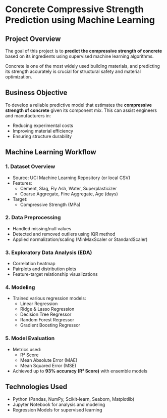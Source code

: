 #  Concrete Compressive Strength Prediction using Machine Learning

##  Project Overview

The goal of this project is to **predict the compressive strength of concrete** based on its ingredients using supervised machine learning algorithms.

Concrete is one of the most widely used building materials, and predicting its strength accurately is crucial for structural safety and material optimization.


##  Business Objective

To develop a reliable predictive model that estimates the **compressive strength of concrete** given its component mix. This can assist engineers and manufacturers in:

- Reducing experimental costs
- Improving material efficiency
- Ensuring structure durability



##  Machine Learning Workflow

### 1. Dataset Overview
- Source: UCI Machine Learning Repository (or local CSV)
- Features:
  - Cement, Slag, Fly Ash, Water, Superplasticizer
  - Coarse Aggregate, Fine Aggregate, Age (days)
- Target:
  - Compressive Strength (MPa)

### 2. Data Preprocessing
- Handled missing/null values
- Detected and removed outliers using IQR method
- Applied normalization/scaling (MinMaxScaler or StandardScaler)

### 3. Exploratory Data Analysis (EDA)
- Correlation heatmap
- Pairplots and distribution plots
- Feature-target relationship visualizations

### 4. Modeling
- Trained various regression models:
  - Linear Regression
  - Ridge & Lasso Regression
  - Decision Tree Regressor
  - Random Forest Regressor
  - Gradient Boosting Regressor

### 5. Model Evaluation
- Metrics used:
  - R² Score
  - Mean Absolute Error (MAE)
  - Mean Squared Error (MSE)
- Achieved up to **93% accuracy (R² Score)** with ensemble models

## Technologies Used

- Python (Pandas, NumPy, Scikit-learn, Seaborn, Matplotlib)
- Jupyter Notebook for analysis and modeling
- Regression Models for supervised learning





